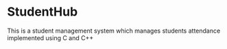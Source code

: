 # StudentHub
This is a student management system which manages students attendance implemented using C and C++
